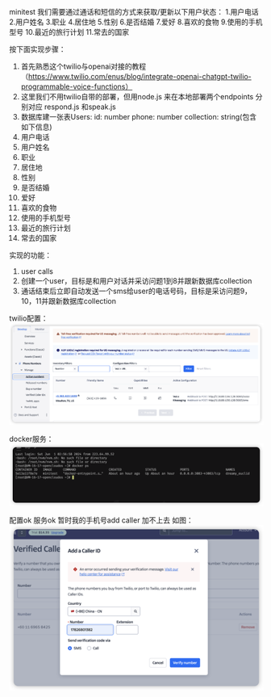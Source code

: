 minitest
我们需要通过通话和短信的⽅式来获取/更新以下⽤户状态：
1.用户电话 2.用户姓名 3.职业 4.居住地 5.性别 6.是否结婚  7.爱好 8.喜欢的食物 9.使用的手机型号 10.最近的旅行计划 11.常去的国家

按下面实现步骤：
1. ⾸先熟悉这个twilio与openai对接的教程 （https://www.twilio.com/enus/blog/integrate-openai-chatgpt-twilio-programmable-voice-functions）
2. 这⾥我们不⽤twilio⾃带的部署，但⽤node.js 来在本地部署两个endpoints 分别对应
respond.js 和speak.js
3. 数据库建⼀张表Users:
id: number
phone: number
collection: string(包含如下信息)
1. ⽤户电话
2. ⽤户姓名
3. 职业
4. 居住地
5. 性别
6. 是否结婚
7. 爱好
8. 喜欢的⾷物
9. 使⽤的⼿机型号
10. 最近的旅⾏计划
11. 常去的国家

实现的功能：
1. user calls
2. 创建⼀个user，⽬标是和⽤户对话并采访问题1到8并跟新数据库collection
3. 通话结束后⽴即⾃动发送⼀个sms给user的电话号码，⽬标是采访问题9，10，11并跟新数据库collection

twilio配置：
 ![My Image](images/image.png)

docker服务：
 ![My Image2](images/image2.png)

配置ok 服务ok 暂时我的手机号add caller 加不上去 如图：
 ![My Image3](images/image3.png)

